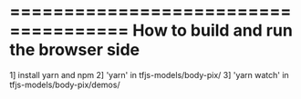 =====================================
How to build and run the browser side 
=====================================

1] install yarn and npm
2] 'yarn' in tfjs-models/body-pix/
3] 'yarn watch' in tfjs-models/body-pix/demos/
